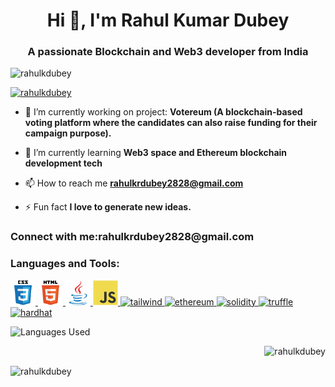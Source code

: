 <h1 align="center">Hi 👋, I'm Rahul Kumar Dubey</h1>
<h3 align="center">A passionate Blockchain and Web3 developer from India</h3>

<p align="left"> <img src="https://komarev.com/ghpvc/?username=rahulkdubey&label=Profile%20views&color=0e75b6&style=flat" alt="rahulkdubey" /> </p>

<p align="left"> <a href="https://github.com/ryo-ma/github-profile-trophy"><img src="https://github-profile-trophy.vercel.app/?username=rahulkdubey" alt="rahulkdubey" /></a> </p>

- 🔭 I’m currently working on project: **Votereum (A blockchain-based voting platform where the candidates can also raise funding for their campaign purpose).**

- 🌱 I’m currently learning **Web3 space and Ethereum blockchain development tech**

- 📫 How to reach me **rahulkrdubey2828@gmail.com**

- ⚡ Fun fact **I love to generate new ideas.**

<h3 align="left">Connect with me:rahulkrdubey2828@gmail.com</h3>
<p align="left">
</p>

<h3 align="left">Languages and Tools:</h3>
<p align="left">
    <!-- Add your existing skills -->
    <a href="https://www.w3schools.com/css/" target="_blank" rel="noreferrer"> <img src="https://raw.githubusercontent.com/devicons/devicon/master/icons/css3/css3-original-wordmark.svg" alt="css3" width="40" height="40"/> </a>
    <a href="https://www.w3.org/html/" target="_blank" rel="noreferrer"> <img src="https://raw.githubusercontent.com/devicons/devicon/master/icons/html5/html5-original-wordmark.svg" alt="html5" width="40" height="40"/> </a>
    <a href="https://www.java.com" target="_blank" rel="noreferrer"> <img src="https://raw.githubusercontent.com/devicons/devicon/master/icons/java/java-original.svg" alt="java" width="40" height="40"/> </a>
    <a href="https://developer.mozilla.org/en-US/docs/Web/JavaScript" target="_blank" rel="noreferrer"> <img src="https://raw.githubusercontent.com/devicons/devicon/master/icons/javascript/javascript-original.svg" alt="javascript" width="40" height="40"/> </a>
    <a href="https://tailwindcss.com/" target="_blank" rel="noreferrer"> <img src="https://www.vectorlogo.zone/logos/tailwindcss/tailwindcss-icon.svg" alt="tailwind" width="40" height="40"/> </a>
    <!-- Ethereum-related skills -->
    <a href="https://ethereum.org/" target="_blank" rel="noreferrer"> <img src="https://th.bing.com/th?id=OSK.f1e4763234ae9a865b54eaf89fff4638&w=124&h=168&c=7&o=6&dpr=1.3&pid=SANGAM" alt="ethereum" width="40" height="40"/> </a>
    <a href="https://docs.soliditylang.org/en/v0.8.21/" target="_blank" rel="noreferrer"> <img src="https://user-images.githubusercontent.com/48161361/147373179-a1e6fd36-85ec-4ad5-bccb-9ac28a659b11.png" alt="solidity" width="40" height="40"/> </a>
    <a href="https://www.trufflesuite.com/docs/truffle/getting-started/intro-to-truffle" target="_blank" rel="noreferrer"> <img src="https://trufflesuite.com/assets/logo.png" alt="truffle" width="40" height="40"/> </a>
    <a href="https://hardhat.org/getting-started/" target="_blank" rel="noreferrer"> <img src="https://hardhat.org/_next/image?url=%2F_next%2Fstatic%2Fmedia%2Fhardhat-logo-dark.484eb916.svg&w=256&q=75" alt="hardhat" width="40" height="40"/> </a>


</p>

<p align="left"><img src="https://github-readme-stats.vercel.app/api/top-langs/?username=rahulkdubey" alt="Languages Used" /></p>

<p>&nbsp;<img align="right" src="https://github-readme-stats.vercel.app/api?username=rahulkdubey&show_icons=true&locale=en" alt="rahulkdubey" /></p>

<p><img align="center" src="https://github-readme-streak-stats.herokuapp.com/?user=rahulkdubey&" alt="rahulkdubey" /></p>
